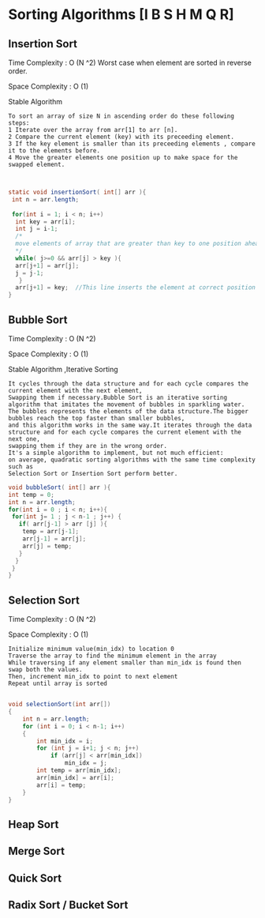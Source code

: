 # Sorting Algorithms [I B S H M Q R]

## Insertion Sort

 Time Complexity : O (N ^2) Worst case when element are sorted in reverse order.
 
 Space Complexity : O (1)
 
 Stable Algorithm
 
 ```
 To sort an array of size N in ascending order do these following steps:
 1 Iterate over the array from arr[1] to arr [n].
 2 Compare the current element (key) with its preceeding element.
 3 If the key element is smaller than its preceeding elements , compare it to the elements before.
 4 Move the greater elements one position up to make space for the swapped element.
  
 ```

```java

static void insertionSort( int[] arr ){
 int n = arr.length;
 
 for(int i = 1; i < n; i++)
  int key = arr[i]; 
  int j = i-1;
  /*
  move elements of array that are greater than key to one position ahead of thier current position
  */
  while( j>=0 && arr[j] > key ){  
  arr[j+1] = arr[j];
  j = j-1;
   }
  arr[j+1] = key;  //This line inserts the element at correct position
}

```


## Bubble Sort

Time Complexity : O (N ^2) 
 
 Space Complexity : O (1)
 
Stable Algorithm ,Iterative Sorting
 
 ```
 It cycles through the data structure and for each cycle compares the current element with the next element, 
 Swapping them if necessary.Bubble Sort is an iterative sorting algorithm that imitates the movement of bubbles in sparkling water.
 The bubbles represents the elements of the data structure.The bigger bubbles reach the top faster than smaller bubbles,
 and this algorithm works in the same way.It iterates through the data structure and for each cycle compares the current element with the next one,
 swapping them if they are in the wrong order.
 It's a simple algorithm to implement, but not much efficient: 
 on average, quadratic sorting algorithms with the same time complexity such as
 Selection Sort or Insertion Sort perform better.
 
 ```
 
 ```java
 void bubbleSort( int[] arr ){
 int temp = 0;
 int n = arr.length; 
 for(int i = 0 ; i < n; i++){
  for(int j= 1 ; j < n-1 ; j++) {
    if( arr[j-1] > arr [j] ){
     temp = arr[j-1];
     arr[j-1] = arr[j];
     arr[j] = temp;
    }
   }
  }
 }
 
 ```

## Selection Sort

Time Complexity : O (N ^2) 
 
Space Complexity : O (1)

```
Initialize minimum value(min_idx) to location 0
Traverse the array to find the minimum element in the array
While traversing if any element smaller than min_idx is found then swap both the values.
Then, increment min_idx to point to next element
Repeat until array is sorted
```

```java

void selectionSort(int arr[])
{
    int n = arr.length;
    for (int i = 0; i < n-1; i++)
    {
        int min_idx = i;
        for (int j = i+1; j < n; j++)
            if (arr[j] < arr[min_idx])
                min_idx = j;
        int temp = arr[min_idx];
        arr[min_idx] = arr[i];
        arr[i] = temp;
    }
}
```

## Heap Sort
 
## Merge Sort

## Quick Sort

## Radix Sort / Bucket Sort
